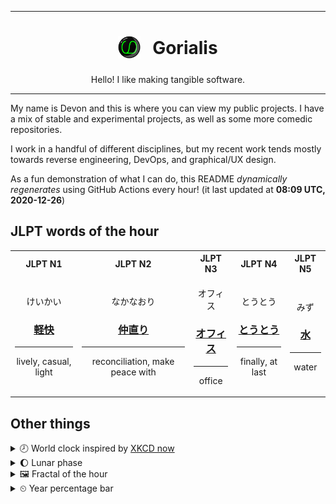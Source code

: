 ***

<h1 align="center">
<sub>
    <img src="readme/resources/avatar.png" height="36">
</sub>
&nbsp;
Gorialis
</h1>
<p align="center">
Hello! I like making tangible software.
</p>

***

My name is Devon and this is where you can view my public projects. I have a mix of stable and experimental projects, as well as some more comedic repositories.

I work in a handful of different disciplines, but my recent work tends mostly towards reverse engineering, DevOps, and graphical/UX design.

As a fun demonstration of what I can do, this README *dynamically regenerates* using GitHub Actions every hour! (it last updated at **08:09 UTC, 2020-12-26**)

<h2>JLPT words of the hour</h2>
<table>
    <tr>
        <th>JLPT N1</th>
        <th>JLPT N2</th>
        <th>JLPT N3</th>
        <th>JLPT N4</th>
        <th>JLPT N5</th>
    </tr>
    <tr>
        <td>
            <p align="center">けいかい</p>
            <h3 align="center"><b><a href="https://jisho.org/search/%E8%BB%BD%E5%BF%AB">軽快</a></b></h3>
            <hr>
            <p align="center">lively,<wbr> casual,<wbr> light</p>
        </td>
        <td>
            <p align="center">なかなおり</p>
            <h3 align="center"><b><a href="https://jisho.org/search/%E4%BB%B2%E7%9B%B4%E3%82%8A">仲直り</a></b></h3>
            <hr>
            <p align="center">reconciliation,<wbr> make peace with</p>
        </td>
        <td>
            <p align="center">オフィス</p>
            <h3 align="center"><b><a href="https://jisho.org/search/%E3%82%AA%E3%83%95%E3%82%A3%E3%82%B9">オフィス</a></b></h3>
            <hr>
            <p align="center">office</p>
        </td>
        <td>
            <p align="center">とうとう</p>
            <h3 align="center"><b><a href="https://jisho.org/search/%E3%81%A8%E3%81%86%E3%81%A8%E3%81%86">とうとう</a></b></h3>
            <hr>
            <p align="center">finally,<wbr> at last</p>
        </td>
        <td>
            <p align="center">みず</p>
            <h3 align="center"><b><a href="https://jisho.org/search/%E6%B0%B4">水</a></b></h3>
            <hr>
            <p align="center">water</p>
        </td>
    </tr>
</table>

<h2>Other things</h2>
<details>
<summary>🕗  World clock inspired by <a href="https://xkcd.com/now">XKCD now</a></summary>

> <img src="generated/now.png" width="512">

</details>
<details>
<summary>🌔 Lunar phase</summary>

The moon is approximately 41.53% through its phase (Waxing Gibbous).

</details>
<details>
<summary>&#x1f5bc; Fractal of the hour</summary>

> <img src="generated/fractal.png" width="512">

</details>
<details>
<summary>&#x23f2; Year percentage bar</summary>
<pre><code>2020 [███████████████████▁] 98.45%</code></pre>
</details>
